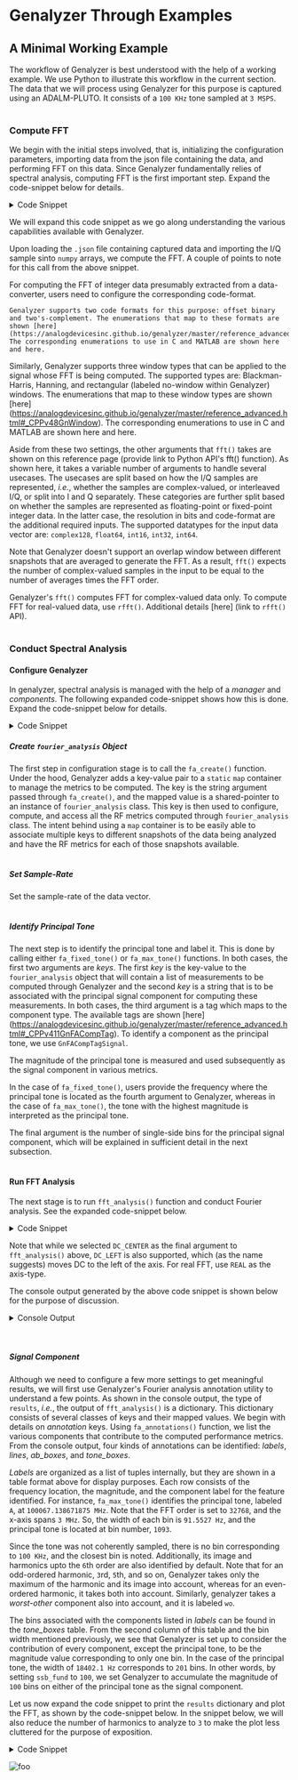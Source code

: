 # Genalyzer Through Examples
## A Minimal Working Example
The workflow of Genalyzer is best understood with the help of a working example. We use Python to illustrate this workflow in the current section. The data that we will process using Genalyzer for this purpose is captured using an ADALM-PLUTO. It consists of a ``100 KHz`` tone sampled at ``3 MSPS``.
<br/><br/>

### Compute FFT
We begin with the initial steps involved, that is, initializing the configuration parameters, importing data from the json file containing the data, and performing FFT on this data. Since Genalyzer fundamentally relies of spectral analysis, computing FFT is the first important step. Expand the code-snippet below for details.
<details>
  <summary>Code Snippet</summary>

``` Python
def main():
    import numpy as np
    import genalyzer.advanced as gn
    import os, json, glob

    #
    # Setup
    #
    navg = 1 # number of FFT averages
    nfft = 32768 # FFT-order
    qres = 12  # data resolution
    code_fmt = gn.CodeFormat.TWOS_COMPLEMENT # integer data format
    window = gn.Window.NO_WINDOW # window function to apply
    
    #
    # Import signal for analysis
    #
    test_dir = os.path.join(*["..", "..", "..", "tests", "test_vectors"])
    loc = os.path.dirname(__file__)
    f = glob.glob(os.path.join(loc, test_dir, "test_Pluto_DDS_data_1658159639196.json"))
    a = open(f[0])
    data = json.load(a)
    qwfi = data["test_vec_i"]
    qwfi = np.array([int(i) for i in qwfi])
    qwfq = data["test_vec_q"]
    qwfq = np.array([int(i) for i in qwfq])
    
    #
    # Compute FFT
    #
    fft_cplx = gn.fft(qwfi, qwfq, qres, navg, nfft, window, code_fmt)

if __name__ == "__main__":
    main()
```
</details>

We will expand this code snippet as we go along understanding the various capabilities available with Genalyzer. 

Upon loading the ``.json`` file containing captured data and importing the I/Q sample sinto ``numpy`` arrays, we compute the FFT. A couple of points to note for this call from the above snippet. 

For computing the FFT of integer data presumably extracted from a data-converter, users need to configure the corresponding code-format. 

```{note}
Genalyzer supports two code formats for this purpose: offset binary and two's-complement. The enumerations that map to these formats are shown [here] (https://analogdevicesinc.github.io/genalyzer/master/reference_advanced.html#_CPPv412GnCodeFormat). The corresponding enumerations to use in C and MATLAB are shown here and here.
```

Similarly, Genalyzer supports three window types that can be applied to the signal whose FFT is being computed. The supported types are: Blackman-Harris, Hanning, and rectangular (labeled no-window within Genalyzer) windows. The enumerations that map to these window types are shown [here] (https://analogdevicesinc.github.io/genalyzer/master/reference_advanced.html#_CPPv48GnWindow). The corresponding enumerations to use in C and MATLAB are shown here and here.

Aside from these two settings, the other arguments that ``fft()`` takes are shown on this reference page (provide link to Python API's fft() function). As shown here, it takes a variable number of arguments to handle several usecases. The usecases are split based on how the I/Q samples are represented, _i.e._, whether the samples are complex-valued, or interleaved I/Q, or split into I and Q separately. These categories are further split based on whether the samples are represented as floating-point or fixed-point integer data. In the latter case, the resolution in bits and code-format are the additional required inputs. The supported datatypes for the input data vector are: ``complex128``, ``float64``, ``int16``, ``int32``, ``int64``. 

Note that Genalyzer doesn't support an overlap window between different snapshots that are averaged to generate the FFT. As a result, ``fft()`` expects the number of complex-valued samples in the input to be equal to the number of averages times the FFT order.

Genalyzer's ``fft()`` computes FFT for complex-valued data only. To compute FFT for real-valued data, use ``rfft()``. Additional details [here] (link to ``rfft()`` API).
<br/><br/>

### Conduct Spectral Analysis
#### Configure Genalyzer
In genalyzer, spectral analysis is managed with the help of a _manager_ and _components_. The following expanded code-snippet shows how this is done. Expand the code-snippet below for details.
<details>
  <summary>Code Snippet</summary>

``` Python
def main():
    import numpy as np
    import genalyzer.advanced as gn
    import os, json, glob

    #
    # Setup
    #
    navg = 1 # number of FFT averages
    nfft = 32768 # FFT-order
    qres = 12  # data resolution
    code_fmt = gn.CodeFormat.TWOS_COMPLEMENT # integer data format
    window = gn.Window.NO_WINDOW # window function to apply
    ssb_fund = 100 # number of single-side bins
    
    #
    # Import signal for analysis
    #
    test_dir = os.path.join(*["..", "..", "..", "tests", "test_vectors"])
    loc = os.path.dirname(__file__)
    f = glob.glob(os.path.join(loc, test_dir, "test_Pluto_DDS_data_1658159639196.json"))
    a = open(f[0])
    data = json.load(a)
    qwfi = data["test_vec_i"]
    qwfi = np.array([int(i) for i in qwfi])
    qwfq = data["test_vec_q"]
    qwfq = np.array([int(i) for i in qwfq])    
    
    #
    # Compute FFT
    #
    fft_cplx = gn.fft(qwfi, qwfq, qres, navg, nfft, window, code_fmt)

    #
    # Fourier analysis configuration
    #
    object_key = "fa"
    component_key = 'A'
    gn.fa_create(object_key)
    gn.fa_fsample(object_key, fs)
    gn.fa_max_tone(object_key, component_key, gn.FaCompTag.SIGNAL, ssb_fund)

if __name__ == "__main__":
    main()
```
</details>

##### Create ``fourier_analysis`` Object
The first step in configuration stage is to call the ``fa_create()`` function. Under the hood, Genalyzer adds a key-value pair to a  ``static`` ``map`` container to manage the metrics to be computed. The key is the string argument passed through ``fa_create()``, and the mapped value is a shared-pointer to an instance of ``fourier_analysis`` class. This key is then used to configure, compute, and access all the RF metrics computed through ``fourier_analysis`` class. The intent behind using a ``map`` container is to be easily able to associate multiple keys to different snapshots of the data being analyzed and have the RF metrics for each of those snapshots available. 
<br/><br/>

##### Set Sample-Rate
Set the sample-rate of the data vector.
<br/><br/>

##### Identify Principal Tone
The next step is to identify the principal tone and label it. This is done by calling either ``fa_fixed_tone()`` or ``fa_max_tone()`` functions. In both cases, the first two arguments are *keys*. The first *key* is the key-value to the ``fourier_analysis`` object that will contain a list of measurements to be computed through Genalyzer and the second *key* is a string that is to be associated with the principal signal component for computing these measurements. In both cases, the third argument is a tag which maps to the component type. The available tags are shown [here] (https://analogdevicesinc.github.io/genalyzer/master/reference_advanced.html#_CPPv411GnFACompTag). To identify a component as the principal tone, we use ``GnFACompTagSignal``. 

The magnitude of the principal tone is measured and used subsequently as the signal component in various metrics.

In the case of ``fa_fixed_tone()``, users provide the frequency where the principal tone is located as the fourth argument to Genalyzer, whereas in the case of ``fa_max_tone()``, the tone with the highest magnitude is interpreted as the principal tone. 

The final argument is the number of single-side bins for the principal signal component, which will be explained in sufficient detail in the next subsection. 
<br/><br/>
#### Run FFT Analysis

The next stage is to run ``fft_analysis()`` function and conduct Fourier analysis. See the expanded code-snippet below.
<details>
  <summary>Code Snippet</summary>

``` Python
def main():
    import numpy as np
    import genalyzer.advanced as gn
    import os, json, glob
    import matplotlib.pyplot as pl
    from matplotlib.patches import Rectangle as MPRect
    from tabulate import tabulate

    #
    # Setup
    #
    navg = 1 # number of FFT averages
    nfft = 32768 # FFT-order
    qres = 12  # data resolution
    code_fmt = gn.CodeFormat.TWOS_COMPLEMENT # integer data format
    window = gn.Window.NO_WINDOW # window function to apply
    ssb_fund = 100 # number of single-side bins
    axis_type = gn.FreqAxisType.DC_CENTER # axis type
    fs = 3e6 # sample-rate of the data
    axis_fmt = gn.FreqAxisFormat.FREQ # axis-format
    
    #
    # Import signal for analysis
    #
    test_dir = os.path.join(*["..", "..", "..", "tests", "test_vectors"])
    loc = os.path.dirname(__file__)

    f = glob.glob(os.path.join(loc, test_dir, "test_Pluto_DDS_data_1658159639196.json"))
    a = open(f[0])
    data = json.load(a)
    qwfi = data["test_vec_i"]
    qwfi = np.array([int(i) for i in qwfi])
    qwfq = data["test_vec_q"]
    qwfq = np.array([int(i) for i in qwfq])
    
    #
    # Compute FFT
    #
    fft_cplx = gn.fft(qwfi, qwfq, qres, navg, nfft, window, code_fmt)

    #
    # Fourier analysis configuration
    #
    object_key = "fa"
    component_key = 'A'
    gn.mgr_remove(object_key)
    gn.fa_create(object_key)
    gn.fa_fsample(object_key, fs)
    gn.fa_max_tone(object_key, component_key, gn.FaCompTag.SIGNAL, ssb_fund)

    #
    # Fourier analysis execution
    #
    results = gn.fft_analysis(object_key, fft_cplx, nfft, axis_type)
    print('type of results is - ', type(results),"\n")
    
    #
    # Print results
    #
    freq_axis = gn.freq_axis(nfft, axis_type, fs, axis_fmt)
    fft_db = gn.db(fft_cplx)
    if gn.FreqAxisType.DC_CENTER == axis_type:
        fft_db = gn.fftshift(fft_db)
    
    annots = gn.fa_annotations(results, axis_type, axis_fmt)
    print("annotation keys in results dictionary:", annots.keys(),"\n")
    
    print('annots["labels"]: ')
    labels_head = ('frequency (Hz)', 'magnitude (dBFs)', 'component label')
    labels_table = tabulate(annots["labels"], headers=labels_head, tablefmt="grid")
    print(labels_table, "\n")

    print('annots["tone_boxes"]: ')
    c1 = [x[0] for x in annots["tone_boxes"]]
    c2 = [x[2] for x in annots["tone_boxes"]]
    tone_boxes_head = ('box left boundary (Hz)', 'width (Hz)')
    tone_boxes_table = tabulate(map(list, zip(*(c1, c2))), headers=tone_boxes_head, tablefmt="grid")
    print(tone_boxes_table, "\n")

if __name__ == "__main__":
    main()
```
</details>

Note that while we selected ``DC_CENTER`` as the final argument to ``fft_analysis()`` above, ``DC_LEFT`` is also supported, which (as the name suggests) moves DC to the left of the axis. For real FFT, use ``REAL`` as the axis-type. 

The console output generated by the above code snippet is shown below for the purpose of discussion.
<details>
  <summary>Console Output</summary>

``` console
foo@bar:~/genalyzer/bindings/python$ python3 examples/gn_doc_helper.py
type of results is -  <class 'dict'>

annotation keys in results dictionary: dict_keys(['labels', 'lines', 'ab_boxes', 'tone_boxes'])

+----------------+
results dictionary
+----------------+
annots["labels"]:
+------------------+--------------------+-------------------+
|   frequency (Hz) |   magnitude (dBFs) | component label   |
+==================+====================+===================+
|           0      |          -61.3858  | dc                |
+------------------+--------------------+-------------------+
|      100067      |           -9.61374 | A                 |
+------------------+--------------------+-------------------+
|     -100067      |          -62.2384  | -A                |
+------------------+--------------------+-------------------+
|      200134      |          -80.983   | 2A                |
+------------------+--------------------+-------------------+
|     -200134      |          -90.1777  | -2A               |
+------------------+--------------------+-------------------+
|     -300201      |          -89.2081  | -3A               |
+------------------+--------------------+-------------------+
|      400269      |          -88.6821  | 4A                |
+------------------+--------------------+-------------------+
|     -400269      |          -93.3042  | -4A               |
+------------------+--------------------+-------------------+
|      500336      |          -98.4317  | 5A                |
+------------------+--------------------+-------------------+
|      600403      |          -93.326   | 6A                |
+------------------+--------------------+-------------------+
|     -600403      |          -93.6865  | -6A               |
+------------------+--------------------+-------------------+
|         -91.5527 |          -57.2955  | wo                |
+------------------+--------------------+-------------------+

annots["tone_boxes"]:
+--------------------------+--------------+
|   box left boundary (Hz) |   width (Hz) |
+==========================+==============+
|                 -45.7764 |      91.5527 |
+--------------------------+--------------+
|               90866.1    |   18402.1    |
+--------------------------+--------------+
|             -100113      |      91.5527 |
+--------------------------+--------------+
|              200089      |      91.5527 |
+--------------------------+--------------+
|             -200180      |      91.5527 |
+--------------------------+--------------+
|             -300247      |      91.5527 |
+--------------------------+--------------+
|              400223      |      91.5527 |
+--------------------------+--------------+
|             -400314      |      91.5527 |
+--------------------------+--------------+
|              500290      |      91.5527 |
+--------------------------+--------------+
|              600357      |      91.5527 |
+--------------------------+--------------+
|             -600449      |      91.5527 |
+--------------------------+--------------+
|                -137.329  |      91.5527 |
+--------------------------+--------------+

```
</details>
<br/><br/>

##### Signal Component
Although we need to configure a few more settings to get meaningful results, we will first use Genalyzer's Fourier analysis annotation utility to understand a few points. As shown in the console output, the type of ``results``, *i.e.*, the output of ``fft_analysis()`` is a dictionary. This dictionary consists of several classes of keys and their mapped values. We begin with details on *annotation* keys. Using ``fa_annotations()`` function, we list the various components that contribute to the computed performance metrics. From the console output, four kinds of annotations can be identified: _labels_, _lines_, _ab\_boxes_, and _tone\_boxes_. 

_Labels_ are organized as a list of tuples internally, but they are shown in a table format above for display purposes. Each row consists of the frequency location, the magnitude, and the component label for the feature identified. For instance, ``fa_max_tone()`` identifies the principal tone, labeled `A`, at ``100067.138671875 MHz``. Note that the FFT order is set to ``32768``, and the x-axis spans ``3 MHz``. So, the width of each bin is ``91.5527 Hz``, and the principal tone is located at bin number, ``1093``. 

Since the tone was not coherently sampled, there is no bin corresponding to ``100 KHz``, and the closest bin is noted. Additionally, its image and harmonics upto the `6`th order are also identified by default. Note that for an odd-ordered harmonic, `3`rd, `5`th, and so on, Genalyzer takes only the maximum of the harmonic and its image into account, whereas for an even-ordered harmonic, it takes both into account. Similarly, genalyzer takes a _worst-other_ component also into account, and it is labeled ``wo``.

The bins associated with the components listed in _labels_ can be found in the _tone\_boxes_ table. From the second column of this table and the bin width mentioned previously, we see that Genalyzer is set up to consider the contribution of every component, except the principal tone, to be the magnitude value corresponding to only one bin. In the case of the principal tone, the width of ``18402.1 Hz`` corresponds to ``201`` bins. In other words, by setting ``ssb_fund`` to ``100``, we set Genalyzer to accumulate the magnitude of ``100`` bins on either of the principal tone as the signal component.

Let us now expand the code snippet to print the ``results`` dictionary and plot the FFT, as shown by the code-snippet below. In the snippet below, we will also reduce the number of harmonics to analyze to ``3`` to make the plot less cluttered for the purpose of exposition.
<details>
  <summary>Code Snippet</summary>

``` Python
def main():
    import numpy as np
    import genalyzer.advanced as gn
    import os, json, glob, pprint
    import matplotlib.pyplot as pl
    from matplotlib.patches import Rectangle as MPRect
    from tabulate import tabulate

    #
    # Setup
    #
    navg = 1 # number of FFT averages
    nfft = 32768 # FFT-order
    qres = 12  # data resolution
    code_fmt = gn.CodeFormat.TWOS_COMPLEMENT # integer data format
    window = gn.Window.NO_WINDOW # window function to apply
    ssb_fund = 100 # number of single-side bins
    axis_type = gn.FreqAxisType.DC_CENTER # axis type
    fs = 3e6 # sample-rate of the data
    axis_fmt = gn.FreqAxisFormat.FREQ # axis-format
    
    #
    # Import signal for analysis
    #
    test_dir = os.path.join(*["..", "..", "..", "tests", "test_vectors"])
    loc = os.path.dirname(__file__)

    f = glob.glob(os.path.join(loc, test_dir, "test_Pluto_DDS_data_1658159639196.json"))
    a = open(f[0])
    data = json.load(a)
    qwfi = data["test_vec_i"]
    qwfi = np.array([int(i) for i in qwfi])
    qwfq = data["test_vec_q"]
    qwfq = np.array([int(i) for i in qwfq])
    
    #
    # Compute FFT
    #
    fft_cplx = gn.fft(qwfi, qwfq, qres, navg, nfft, window, code_fmt)

    #
    # Fourier analysis configuration
    #
    object_key = "fa"
    component_key = 'A'
    gn.mgr_remove(object_key)
    gn.fa_create(object_key)
    gn.fa_fsample(object_key, fs)
    gn.fa_max_tone(object_key, component_key, gn.FaCompTag.SIGNAL, ssb_fund)

    #
    # Fourier analysis execution
    #
    results = gn.fft_analysis(object_key, fft_cplx, nfft, axis_type)
    print('type of results is - ', type(results),"\n")
    
    #
    # Print results and plot
    #
    freq_axis = gn.freq_axis(nfft, axis_type, fs, axis_fmt)
    fft_db = gn.db(fft_cplx)
    if gn.FreqAxisType.DC_CENTER == axis_type:
        fft_db = gn.fftshift(fft_db)
    
    annots = gn.fa_annotations(results, axis_type, axis_fmt)
    print("annotation keys in results dictionary:", annots.keys(),"\n")
    
    print('annots["labels"]: ')
    labels_head = ('frequency (Hz)', 'magnitude (dBFs)', 'component label')
    labels_table = tabulate(annots["labels"], headers=labels_head, tablefmt="grid")
    print(labels_table, "\n")

    print('annots["tone_boxes"]: ')
    c1 = [x[0] for x in annots["tone_boxes"]]
    c2 = [x[2] for x in annots["tone_boxes"]]
    tone_boxes_head = ('box left boundary (Hz)', 'width (Hz)')
    tone_boxes_table = tabulate(map(list, zip(*(c1, c2))), headers=tone_boxes_head, tablefmt="grid")
    print(tone_boxes_table, "\n")

    print('+----------------+')
    print("results dictionary")
    print('+----------------+')
    pprint.pprint(results)
    
    # plot
    scale_MHz = 1e-6
    principal_tone_Hz = annots["labels"][1][0]
    principal_tone_bin = annots["labels"][1][0]/(fs/nfft)
    principal_tone_mag = fft_db[int(principal_tone_bin+0.5*nfft)]
    fig = pl.figure(1)
    fig.clf()
    pl.plot(freq_axis*scale_MHz, fft_db)
    pl.plot(principal_tone_Hz*scale_MHz, principal_tone_mag, 'r.')
    pl.grid(True)
    pl.xlabel('frequency (MHz)')
    pl.ylabel('magnitude (dBFs)')
    pl.xlim(freq_axis[0]*scale_MHz, freq_axis[-1]*scale_MHz)
    pl.ylim(-140.0, 20.0)
    for x, y, label in annots["labels"]:
        if label == 'A':
            pl.annotate(label+": ["+f"{principal_tone_Hz:.2f}"+" ,"+f"{principal_tone_mag:.2f}"+"]", 
                        xy=(x*scale_MHz, 0.9*principal_tone_mag), 
                        xytext=(x*scale_MHz, -1.1*y), 
                        horizontalalignment="center",
                        arrowprops=dict(arrowstyle='->',lw=1))
            pl.axvspan(c1[1]*scale_MHz, (c1[1]+c2[1])*scale_MHz, alpha=0.5, color='red')
        else:
            pl.annotate(label, xy=(x*scale_MHz, y), ha="center", va="bottom")
    pl.savefig('foo.png')

if __name__ == "__main__":
    main()
```
</details>

![foo](../../../bindings/python/foo.png)
<br/><br/>